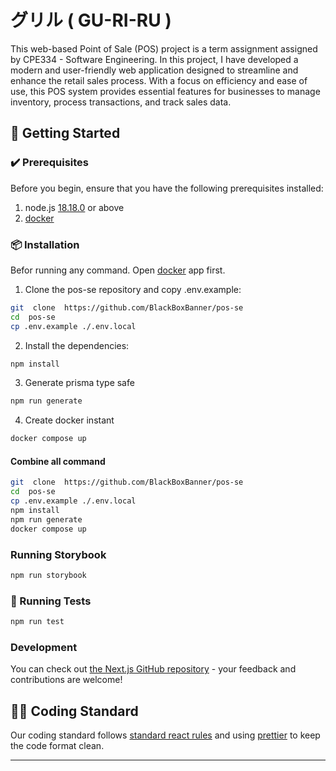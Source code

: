 # グリル ( GU-RI-RU )

This web-based Point of Sale (POS) project is a term assignment assigned by
CPE334 - Software Engineering. In this project, I have developed a modern and
user-friendly web application designed to streamline and enhance the retail
sales process. With a focus on efficiency and ease of use, this POS system
provides essential features for businesses to manage inventory, process
transactions, and track sales data.

## 🚀 Getting Started

### ✔️ Prerequisites

Before you begin, ensure that you have the following prerequisites installed:

1.  node.js [18.18.0](https://nodejs.org/dist/v18.18.0/node-v18.18.0.pkg) or
    above
2.  [docker](https://www.docker.com/)

### 📦 Installation

Befor running any command. Open [docker](https://www.docker.com/) app first.

1. Clone the pos-se repository and copy .env.example:

```sh
git  clone  https://github.com/BlackBoxBanner/pos-se
cd  pos-se
cp .env.example ./.env.local
```

2. Install the dependencies:

```sh
npm install
```

3. Generate prisma type safe

```sh
npm run generate
```

4. Create docker instant

```sh
docker compose up
```

#### Combine all command

```sh
git  clone  https://github.com/BlackBoxBanner/pos-se
cd  pos-se
cp .env.example ./.env.local
npm install
npm run generate
docker compose up
```

### Running Storybook

```sh
npm run storybook
```

### 🧪 Running Tests

```sh
npm run test
```

### Development

You can check out
[the Next.js GitHub repository](https://github.com/vercel/next.js/) - your
feedback and contributions are welcome!

## 👩‍💻 Coding Standard

Our coding standard follows
[standard react rules](https://github.com/pillarstudio/standards/blob/master/reactjs-guidelines.md#basic-rules)
and using [prettier](https://prettier.io/) to keep the code format clean.

---
